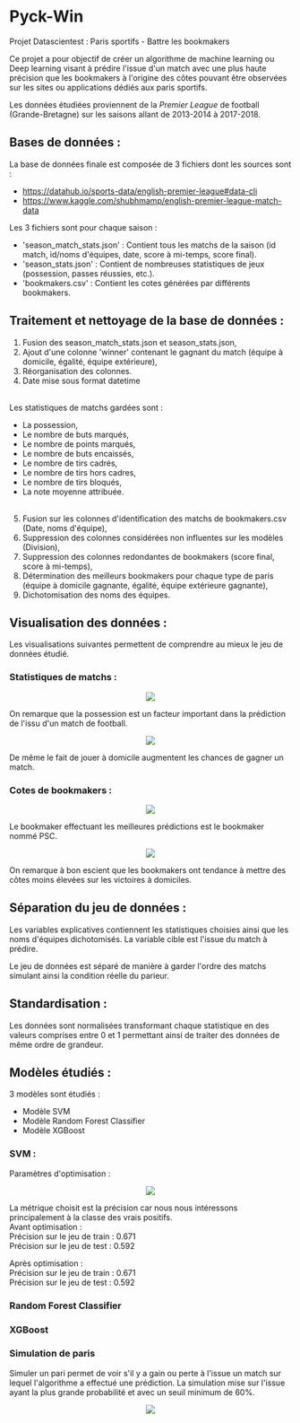 # Pyck-Win
Projet Datascientest : Paris sportifs - Battre les bookmakers

Ce projet a pour objectif de créer un algorithme de machine learning ou Deep learning visant à prédire l'issue d'un match avec une plus haute précision que les bookmakers à l'origine des côtes pouvant être observées sur les sites ou applications dédiés aux paris sportifs.

Les données étudiées proviennent de la *Premier League* de football (Grande-Bretagne) sur les saisons allant de 2013-2014 à 2017-2018.



## Bases de données :
La base de données finale est composée de 3 fichiers dont les sources sont :
  - https://datahub.io/sports-data/english-premier-league#data-cli
  - https://www.kaggle.com/shubhmamp/english-premier-league-match-data


Les 3 fichiers sont pour chaque saison :
  - 'season_match_stats.json' : Contient tous les matchs de la saison (id match, id/noms d'équipes, date, score  à mi-temps, score final).
  - 'season_stats.json' : Contient de nombreuses statistiques de jeux (possession, passes réussies, etc.).
  - 'bookmakers.csv' : Contient les cotes générées par différents bookmakers.



## Traitement et nettoyage de la base de données :
1) Fusion des season_match_stats.json et season_stats.json,
2) Ajout d'une colonne 'winner' contenant le gagnant du match (équipe à domicile, égalité, équipe extérieure),
3) Réorganisation des colonnes.
4) Date mise sous format datetime<br/><br/>

Les statistiques de matchs gardées sont :
  - La possession,
  - Le nombre de buts marqués,
  - Le nombre de points marqués,
  - Le nombre de buts encaissés,
  - Le nombre de tirs cadrés,
  - Le nombre de tirs hors cadres,
  - Le nombre de tirs bloqués,
  - La note moyenne attribuée.<br/><br/>

5) Fusion sur les colonnes d'identification des matchs de bookmakers.csv (Date, noms d'équipe),
6) Suppression des colonnes considérées non influentes sur les modèles (Division),
7) Suppression des colonnes redondantes de bookmakers (score final, score à mi-temps),
9) Détermination des meilleurs bookmakers pour chaque type de paris (équipe à domicile gagnante, égalité, équipe extérieure gagnante),
10) Dichotomisation des noms des équipes.

## Visualisation des données :

Les visualisations suivantes permettent de comprendre au mieux le jeu de données étudié.


### Statistiques de matchs :
<p align="center">
  <img src="https://user-images.githubusercontent.com/84863172/126036613-4966131a-144c-41bf-b895-ee541e70a1ac.png">
</p>

On remarque que la possession est un facteur important dans la prédiction de l'issu d'un match de football.

<p align="center">
  <img src="https://user-images.githubusercontent.com/84863172/126036616-d2e4f492-a09f-4d39-b953-e519c3e7277b.png">
</p>

De même le fait de jouer à domicile augmentent les chances de gagner un match.


### Cotes de bookmakers :
<p align="center">
  <img src="https://user-images.githubusercontent.com/84863172/126036620-20680ee6-e411-4d8b-b6b1-3d32173fb9fc.png">
</p>

Le bookmaker effectuant les meilleures prédictions est le bookmaker nommé PSC.

<p align="center">
  <img src="https://user-images.githubusercontent.com/84863172/126036623-b95f22ef-5f5e-4537-855b-5c577f7774bd.png">
</p>

On remarque à bon escient que les bookmakers ont tendance à mettre des côtes moins élevées sur les victoires à domiciles.


## Séparation du jeu de données :

Les variables explicatives contiennent les statistiques choisies ainsi que les noms d'équipes dichotomisés.
La variable cible est l'issue du match à prédire.


Le jeu de données est séparé de manière à garder l'ordre des matchs simulant ainsi la condition réelle du parieur.



## Standardisation :
Les données sont normalisées transformant chaque statistique en des valeurs comprises entre 0 et 1 permettant ainsi de traiter des données de même ordre de grandeur.


## Modèles étudiés :

3 modèles sont étudiés :
- Modèle SVM
- Modèle Random Forest Classifier
- Modèle XGBoost


### SVM :

Paramètres d'optimisation :

<p align="center">
  <img src="https://user-images.githubusercontent.com/84863172/126036461-8e985a19-b321-4ae3-9373-b42c5d8e0381.PNG">
</p>

La métrique choisit est la précision car nous nous intéressons principalement à la classe des vrais positifs.<br/>
Avant optimisation :<br/>
Précision sur le jeu de train :  0.671<br/>
Précision sur le jeu de test :  0.592

Après optimisation : <br/>
Précision sur le jeu de train :  0.671<br/>
Précision sur le jeu de test :  0.592


### Random Forest Classifier


### XGBoost



### Simulation de paris
Simuler un pari permet de voir s'il y a gain ou perte à l'issue un match sur lequel l'algorithme a effectué une prédiction.
La simulation mise sur l'issue ayant la plus grande probabilité et avec un seuil minimum de 60%.

<p align="center">
  <img src="https://user-images.githubusercontent.com/84863172/126037150-f82e3ce5-0c2f-4cbc-afd3-3fae0dfa23b5.PNG">
</p>



